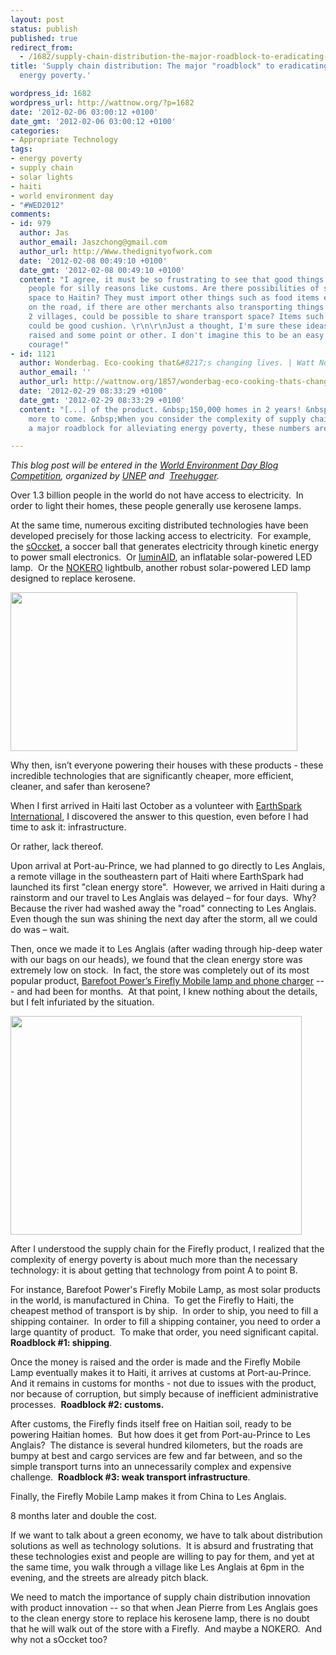```yaml
---
layout: post
status: publish
published: true
redirect_from:
  - /1682/supply-chain-distribution-the-major-roadblock-to-eradicating-energy-poverty
title: 'Supply chain distribution: The major "roadblock" to eradicating
  energy poverty.'

wordpress_id: 1682
wordpress_url: http://wattnow.org/?p=1682
date: '2012-02-06 03:00:12 +0100'
date_gmt: '2012-02-06 03:00:12 +0100'
categories:
- Appropriate Technology
tags:
- energy poverty
- supply chain
- solar lights
- haiti
- world environment day
- "#WED2012"
comments:
- id: 979
  author: Jas
  author_email: Jaszchong@gmail.com
  author_url: http://Www.thedignityofwork.com
  date: '2012-02-08 00:49:10 +0100'
  date_gmt: '2012-02-08 00:49:10 +0100'
  content: "I agree, it must be so frustrating to see that good things don't reach
    people for silly reasons like customs. Are there possibilities of shared container
    space to Haitin? They must import other things such as food items etc. Same thing
    on the road, if there are other merchants also transporting things between the
    2 villages, could be possible to share transport space? Items such as clothings
    could be good cushion. \r\n\r\nJust a thought, I'm sure these ideas have been
    raised and some point or other. I don't imagine this to be an easy issue. Bon
    courage!"
- id: 1121
  author: Wonderbag. Eco-cooking that&#8217;s changing lives. | Watt Now
  author_email: ''
  author_url: http://wattnow.org/1857/wonderbag-eco-cooking-thats-changing-lives
  date: '2012-02-29 08:33:29 +0100'
  date_gmt: '2012-02-29 08:33:29 +0100'
  content: "[...] of the product. &nbsp;150,000 homes in 2 years! &nbsp;And 5 million
    more to come. &nbsp;When you consider the complexity of supply chain distribution&nbsp;as
    a major roadblock for alleviating energy poverty, these numbers are [...]"

---
```

<p><em >This blog post will be entered in the <a href="http://www.unep.org/wed/blog/">World Environment Day Blog Competition</a>, organized by <a href="http://www.unep.org/wed/">UNEP</a> and &nbsp;<a href="http://www.treehugger.com/about-treehugger/treehugger-and-unep-announce-world-environment-day-blogging-competition.html">Treehugger</a>. &nbsp;</em></p>
<p>Over 1.3 billion people in the world do not have access to electricity. &nbsp;In order to light their homes, these people generally use kerosene lamps.</p>
<p>At the same time, numerous exciting distributed technologies have been developed precisely for those lacking access to electricity.&nbsp; For example, the&nbsp;<a title="sOccket.  Harnessing the passion." href="http://wattnow.org/1119/soccket-harnessing-the-passion">sOccket</a>, a soccer ball that generates electricity through kinetic energy to power small electronics.&nbsp; Or <a title="LuminAID.  An inflatable solar light." href="http://wattnow.org/737/luminaid-an-inflatable-solar-light">luminAID</a>, an inflatable solar-powered LED lamp.&nbsp; Or the&nbsp;<a title="NOKERO and En&egrave;ji Pw&ograve;p. Bringing solar-powered light to rural Haiti." href="http://wattnow.org/661/nokero-and-eneji-pwop-bringing-solar-light-to-rural-haiti">NOKERO</a> lightbulb, another robust solar-powered LED lamp designed to replace kerosene.</p>
<p><a href="http://www.soccket.com/"><img class=" wp-image-1712 " title="soccket lamp" src="{{ 'assets/from-wordpress/uploads/2012/01/soccket-lamp.png' | relative_url }}" alt="" width="459" height="254" /></a></p>
<p>Why then, isn&rsquo;t everyone powering their houses with these products - these incredible technologies that are significantly cheaper, more efficient, cleaner, and safer than kerosene?</p>
<p>When I first arrived in Haiti last October as a volunteer with <a title="EarthSpark International" href="earthsparkinternational.org">EarthSpark International</a>, I discovered the answer to this question, even before I had time to ask it: infrastructure.</p>
<p>Or rather, lack thereof.</p>
<p>Upon arrival at Port-au-Prince, we had planned to go directly to Les Anglais, a remote village in the southeastern part of Haiti where EarthSpark had launched its first "clean energy store".&nbsp; However, we arrived in Haiti during a rainstorm and our travel to Les Anglais was delayed &ndash; for four days.&nbsp; Why?&nbsp; Because the river had washed away the "road" connecting to Les Anglais.&nbsp; Even though the sun was shining the next day after the storm, all we could do was &ndash; wait.</p>
<p>Then, once we made it to Les Anglais (after wading through hip-deep water with our bags on our heads), we found that the clean energy store was extremely low on stock.&nbsp; In fact, the store was completely out of its most popular product, <a href="http://barefootpower.com/barefoot-products/firefly/firefly-mobile-lamp">Barefoot Power&rsquo;s Firefly Mobile lamp and phone charger</a> --- and had been for months.&nbsp; At that point, I knew nothing about the details, but I felt infuriated by the situation.</p>
<p><a href="{{ 'assets/from-wordpress/uploads/2012/01/river-copy4.jpg' | relative_url }}"><img class=" wp-image-1723" title="river copy" src="{{ 'assets/from-wordpress/uploads/2012/01/river-copy4.jpg' | relative_url }}" alt="" width="466" height="350" /></a></p>
<p>After I understood the supply chain for the Firefly product, I realized that the complexity of energy poverty is about much more than the necessary technology: it is about getting that technology from point A to point B.</p>
<p>For instance, Barefoot Power's Firefly Mobile Lamp, as most solar products in the world, is manufactured in China.&nbsp; To get the Firefly to Haiti, the cheapest method of transport is by ship.&nbsp; In order to ship, you need to fill a shipping container.&nbsp; In order to fill a shipping container, you need to order a large quantity of product.&nbsp; To make that order, you need significant capital.&nbsp; <strong>Roadblock #1: shipping</strong>.</p>
<p>Once the money is raised and the order is made and the Firefly Mobile Lamp eventually makes it to Haiti, it arrives at customs at Port-au-Prince.&nbsp; And it remains in customs for months - not due to issues with the product, nor because of corruption, but simply because of inefficient administrative processes.&nbsp; <strong>Roadblock #2: customs.</strong></p>
<p><strong></strong>After customs, the Firefly finds itself free on Haitian soil, ready to be powering Haitian homes.&nbsp; But how does it get from Port-au-Prince to Les Anglais?&nbsp; The distance is several hundred kilometers, but the roads are bumpy at best and cargo services are few and far between, and so the simple transport turns into an unnecessarily complex and expensive challenge.&nbsp; <strong>Roadblock #3: weak transport infrastructure</strong>.</p>
<p>Finally, the Firefly Mobile Lamp makes it from China to Les Anglais.</p>
<p>8 months later and double the cost.</p>
<p>If we want to talk about a green economy, we have to talk about distribution solutions as well as technology solutions.&nbsp; It is absurd and frustrating that these technologies exist and people are willing to pay for them, and yet at the same time, you walk through a village like Les Anglais at 6pm in the evening, and the streets are already pitch black.</p>
<p>We need to match the importance of supply chain distribution innovation with product innovation -- so that when Jean Pierre from Les Anglais goes to the clean energy store to replace his kerosene lamp, there is no doubt that he will walk out of the store with a Firefly.&nbsp; And maybe a NOKERO.&nbsp; And why not a sOccket too?</p>
<p>&nbsp;</p>
